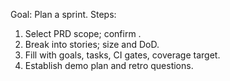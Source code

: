 Goal: Plan a sprint.
Steps:
1) Select PRD scope; confirm .
2) Break into stories; size and DoD.
3) Fill  with goals, tasks, CI gates, coverage target.
4) Establish demo plan and retro questions.
